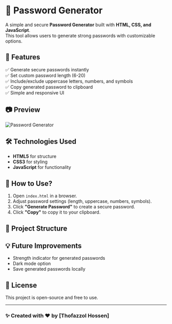 # 🔐 Password Generator

A simple and secure **Password Generator** built with **HTML, CSS, and JavaScript**.  
This tool allows users to generate strong passwords with customizable options.

## 🚀 Features
✅ Generate secure passwords instantly  
✅ Set custom password length (6-20)  
✅ Include/exclude uppercase letters, numbers, and symbols  
✅ Copy generated password to clipboard  
✅ Simple and responsive UI  

## 📷 Preview
![Password Generator](https://via.placeholder.com/600x300?text=Password+Generator+Preview)

## 🛠️ Technologies Used
- **HTML5** for structure  
- **CSS3** for styling  
- **JavaScript** for functionality  

## 🎯 How to Use?
1. Open `index.html` in a browser.  
2. Adjust password settings (length, uppercase, numbers, symbols).  
3. Click **"Generate Password"** to create a secure password.  
4. Click **"Copy"** to copy it to your clipboard.  

## 📂 Project Structure

## 💡 Future Improvements
- Strength indicator for generated passwords  
- Dark mode option  
- Save generated passwords locally  

## 📜 License
This project is open-source and free to use.  

---

### ✨ Created with ❤️ by [Thofazzol Hossen]
